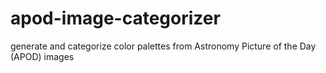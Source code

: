 # apod-image-categorizer
generate and categorize color palettes from Astronomy Picture of the Day (APOD) images
